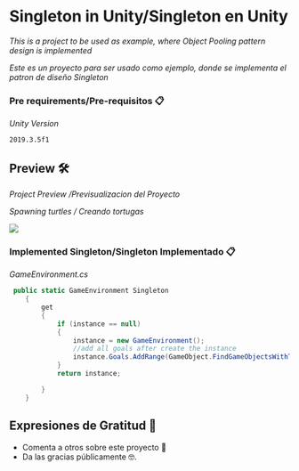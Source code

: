 # Singleton in Unity/Singleton en Unity

_This is a project to be used as example, where Object Pooling pattern design is implemented_

_Este es un proyecto para ser usado como ejemplo, donde se implementa el patron de diseño Singleton_


### Pre requirements/Pre-requisitos 📋

_Unity Version_

```
2019.3.5f1
```

## Preview 🛠️
_Project Preview_
_/Previsualizacion del Proyecto_

_Spawning turtles_
_/ Creando tortugas_

![](1.gif)

###  Implemented Singleton/Singleton Implementado 📋
_GameEnvironment.cs_
```csharp
 public static GameEnvironment Singleton
    {
        get
        {
            if (instance == null)
            {
                instance = new GameEnvironment();
                //add all goals after create the instance
                instance.Goals.AddRange(GameObject.FindGameObjectsWithTag("goal"));
            }
            return instance;

        }
    }
```




## Expresiones de Gratitud 🎁

* Comenta a otros sobre este proyecto 📢
* Da las gracias públicamente 🤓.

